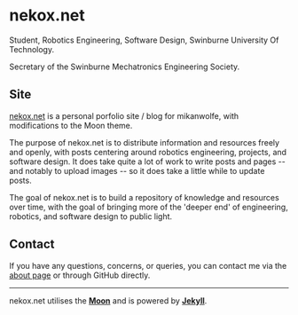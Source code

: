 # nekox.net

Student, Robotics Engineering, Software Design, Swinburne University Of Technology.

Secretary of the Swinburne Mechatronics Engineering Society.

## Site

[nekox.net](https://nekox.net) is a personal porfolio site / blog for mikanwolfe, with modifications to the Moon theme.

The purpose of nekox.net is to distribute information and resources freely and openly, with posts centering around robotics engineering, projects, and software design. It does take quite a lot of work to write posts and pages -- and notably to upload images -- so it does take a little while to update posts.

The goal of nekox.net is to build a repository of knowledge and resources over time, with the goal of bringing more of the 'deeper end' of engineering, robotics, and software design to public light.

## Contact

If you have any questions, concerns, or queries, you can contact me via the [about page](https://nekox.net/about/) or through GitHub directly.

---

nekox.net utilises the **[Moon](https://taylantatli.github.io/Moon)** and is powered by **[Jekyll](https://jekyllrb.com/)**.
